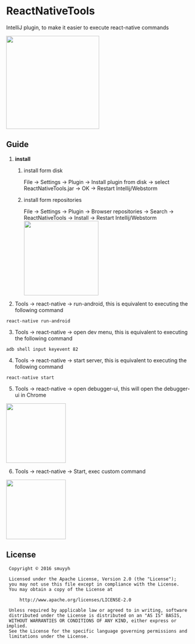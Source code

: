 # ReactNativeTools

IntelliJ plugin, to make it easier to execute react-native commands

<img src="https://github.com/smuyyh/ReactNativeTools/raw/master/screenshot/toolsmenu_1.png" height=250 />

## Guide

1. **install**
    1. install form disk

        File -> Settings -> Plugin -> Install plugin from disk -> select ReactNativeTools.jar -> OK -> Restart Intellij/Webstorm

    2. install form repositories

        File -> Settings -> Plugin -> Browser repositories -> Search -> ReactNativeTools -> Install -> Restart Intellij/Webstorm
        <img src="https://github.com/smuyyh/ReactNativeTools/raw/master/screenshot/repo.png" width=200 />

  
2. Tools -> react-native -> run-android, this is equivalent to executing the following command
  ```
react-native run-android
  ```
3. Tools -> react-native -> open dev menu, this is equivalent to executing the following command

  ```
adb shell input keyevent 82
  ```
4. Tools -> react-native -> start server, this is equivalent to executing the following command

  ```
react-native start
  ```

5. Tools -> react-native -> open debugger-ui, this will open the debugger-ui in Chrome

  <img src="https://github.com/smuyyh/ReactNativeTools/raw/master/screenshot/opendebuggerui.png" height=160 />

6. Tools -> react-native -> Start, exec custom command
  
  <img src="https://github.com/smuyyh/ReactNativeTools/raw/master/screenshot/sendcommand.png" height=160 />
  
## License
```
 Copyright © 2016 smuyyh

 Licensed under the Apache License, Version 2.0 (the "License");
 you may not use this file except in compliance with the License.
 You may obtain a copy of the License at

     http://www.apache.org/licenses/LICENSE-2.0

 Unless required by applicable law or agreed to in writing, software
 distributed under the License is distributed on an "AS IS" BASIS,
 WITHOUT WARRANTIES OR CONDITIONS OF ANY KIND, either express or implied.
 See the License for the specific language governing permissions and
 limitations under the License.
```
   

